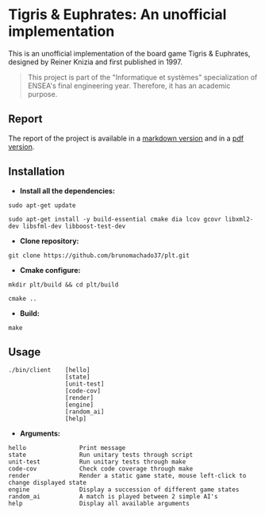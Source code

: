 Tigris & Euphrates: An unofficial implementation
===============

This is an unofficial implementation of the board game Tigris & Euphrates, designed by Reiner Knizia and first published in 1997.

> This project is part of the "Informatique et systèmes" specialization of ENSEA's final engineering year. Therefore, it has an academic purpose.

Report
------------
The report of the project is available in a [markdown version](rapport/Rapport.md) and in a [pdf version](Rapport.pdf).

Installation
------------

* **Install all the dependencies:**
```
sudo apt-get update
```
```
sudo apt-get install -y build-essential cmake dia lcov gcovr libxml2-dev libsfml-dev libboost-test-dev
```

* **Clone repository:**
```
git clone https://github.com/brunomachado37/plt.git
```

* **Cmake configure:**
```
mkdir plt/build && cd plt/build
```
```
cmake ..
```

* **Build:**
```
make
```

Usage
------------
```
./bin/client    [hello]
                [state]
                [unit-test]
                [code-cov]
                [render]
                [engine]
                [random_ai]
                [help] 
```


* **Arguments:**
```
hello               Print message
state               Run unitary tests through script
unit-test           Run unitary tests through make
code-cov            Check code coverage through make
render              Render a static game state, mouse left-click to change displayed state    
engine              Display a succession of different game states
random_ai           A match is played between 2 simple AI's
help                Display all available arguments
```